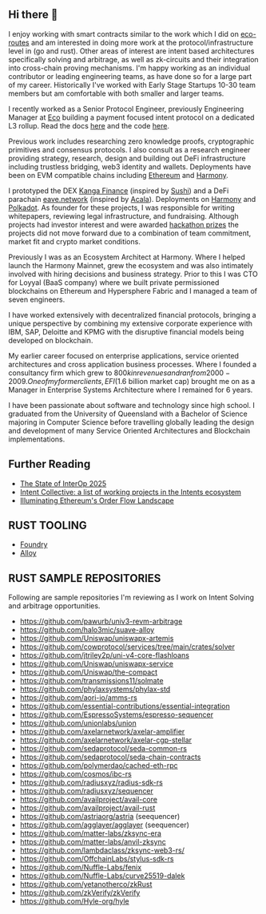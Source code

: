 ## Hi there 👋

<!--
**johnwhitton/johnwhitton** is a ✨ _special_ ✨ repository because its `README.md` (this file) appears on your GitHub profile.

Here are some ideas to get you started:

- 🔭 I’m currently working on ...
- 🌱 I’m currently learning ...
- 👯 I’m looking to collaborate on ...
- 🤔 I’m looking for help with ...
- 💬 Ask me about ...
- 📫 How to reach me: ...
- 😄 Pronouns: ...
- ⚡ Fun fact: ...
-->

I enjoy working with smart contracts similar to the work which I did on [eco-routes](https://github.com/eco/eco-routes/) and am interested in doing more work at the protocol/infrastructure level in (go and rust). Other areas of interest are intent based architectures specifically solving and arbitrage, as well as zk-circuits and their integration into cross-chain proving mechanisms. I'm happy working as an individual contributor or leading engineering teams, as have done so for a large part of my career.  Historically I've worked with Early Stage Startups 10-30 team members but am comfortable with both smaller and larger teams.

I recently worked as a Senior Protocol Engineer, previously Engineering Manager at [Eco](https://eco.com) building a payment focused intent protocol on a dedicated L3 rollup. Read the docs [here](https://docs.eco.com/) and the code [here](https://github.com/eco/eco-routes).

Previous work includes researching zero knowledge proofs, cryptographic primitives and consensus protocols. I also consult as a research engineer providing strategy, research, design and building out DeFi infrastructure including trustless bridging, web3 identity and wallets. Deployments have been on EVM compatible chains including [Ethereum](https://ethereum.org/en/) and [Harmony](https://www.harmony.one/).

I prototyped the DEX [Kanga Finance](https://github.com/kangafinance) (inspired by [Sushi](https://github.com/sushiswap)) and a DeFi parachain [eave.network](https://github.com/eavenetwork) (inspired by [Acala](https://github.com/acalanetwork)). Deployments on [Harmony](https://www.harmony.one/) and [Polkadot](https://polkadot.network/). As founder for these projects, I was responsible for writing whitepapers, reviewing legal infrastructure, and fundraising. Although projects had investor interest and were awarded [hackathon prizes](https://docs.google.com/presentation/d/1ZGrbKSaAdtzvMzVh0EVFBfUvA4SqiAeYVXGhJN7Orbs/edit#slide=id.g48989ac23a_0_0) the projects did not move forward due to a combination of team commitment, market fit and crypto market conditions.

Previously I was as an Ecosystem Architect at Harmony. Where I helped launch the Harmony Mainnet, grew the ecosystem and was also intimately involved with hiring decisions and business strategy. Prior to this I was CTO for Loyyal (BaaS company) where we built private permissioned blockchains on Ethereum and Hypersphere Fabric and I managed a team of seven engineers.

I have worked extensively with decentralized financial protocols, bringing a unique perspective by combining my extensive corporate experience with IBM, SAP, Deloitte and KPMG with the disruptive financial models being developed on blockchain.

My earlier career focused on enterprise applications, service oriented architectures and cross application business processes. Where I founded a consultancy firm which grew to $800k in revenues and ran from 2000-2009. One of my former clients, EFI ($1.6 billion market cap) brought me on as a Manager in Enterprise Systems Architecture where I remained for 6 years.

I have been passionate about software and technology since high school. I graduated from the University of Queensland with a Bachelor of Science majoring in Computer Science before travelling globally leading the design and development of many Service Oriented Architectures and Blockchain implementations.

## Further Reading

- [The State of InterOp 2025](https://blog.li.fi/the-state-of-interop-2025-4a75d82a9bb9)
- [Intent Collective: a list of working projects in the Intents ecosystem](https://github.com/EnsoFinance/IntentCollective)
- [Illuminating Ethereum's Order Flow Landscape](https://writings.flashbots.net/illuminate-the-order-flow)

## RUST TOOLING
- [Foundry](https://book.getfoundry.sh/getting-started/first-steps)
- [Alloy](https://alloy.rs/)

## RUST SAMPLE REPOSITORIES

Following are sample repositories I'm reviewing as I work on Intent Solving and arbitrage opportunities.

- https://github.com/pawurb/univ3-revm-arbitrage
- https://github.com/halo3mic/suave-alloy
- https://github.com/Uniswap/uniswapx-artemis
- https://github.com/cowprotocol/services/tree/main/crates/solver
- https://github.com/jtriley2p/uni-v4-core-flashloans
- https://github.com/Uniswap/uniswapx-service
- https://github.com/Uniswap/the-compact
- https://github.com/transmissions11/solmate
- https://github.com/phylaxsystems/phylax-std 
- https://github.com/aori-io/amms-rs
- https://github.com/essential-contributions/essential-integration
- https://github.com/EspressoSystems/espresso-sequencer
- https://github.com/unionlabs/union
- https://github.com/axelarnetwork/axelar-amplifier
- https://github.com/axelarnetwork/axelar-cgp-stellar
- https://github.com/sedaprotocol/seda-common-rs
- https://github.com/sedaprotocol/seda-chain-contracts
- https://github.com/polymerdao/cached-eth-rpc
- https://github.com/cosmos/ibc-rs
- https://github.com/radiusxyz/radius-sdk-rs
- https://github.com/radiusxyz/sequencer
- https://github.com/availproject/avail-core
- https://github.com/availproject/avail-rust
- https://github.com/astriaorg/astria (seequencer)
- https://github.com/agglayer/agglayer (seequencer)
- https://github.com/matter-labs/zksync-era
- https://github.com/matter-labs/anvil-zksync
- https://github.com/lambdaclass/zksync-web3-rs/
- https://github.com/OffchainLabs/stylus-sdk-rs
- https://github.com/Nuffle-Labs/fenix
- https://github.com/Nuffle-Labs/curve25519-dalek
- https://github.com/yetanotherco/zkRust
- https://github.com/zkVerify/zkVerify
- https://github.com/Hyle-org/hyle
